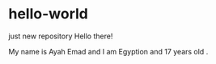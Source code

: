 # hello-world
just new repository
Hello there!

My name is Ayah Emad and I am Egyption and 17 years old .
